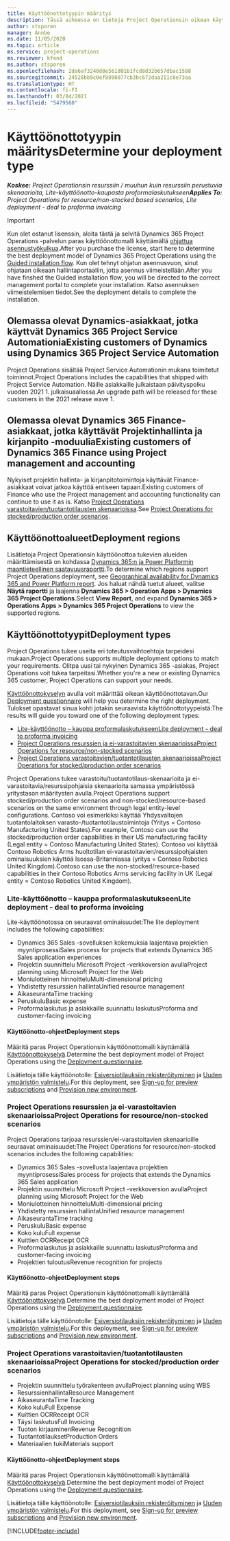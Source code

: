 ```yaml
---
title: Käyttöönottotyypin määritys
description: Tässä aiheessa on tietoja Project Operationsin oikean käyttöönottotyypin valinnasta omalle yrityksellesi.
author: stsporen
manager: Annbe
ms.date: 11/05/2020
ms.topic: article
ms.service: project-operations
ms.reviewer: kfend
ms.author: stsporen
ms.openlocfilehash: 2da6af3240d8e561d01b1fcd8d32b657dbac1588
ms.sourcegitcommit: 24528bb9c0ef8898077cb3bc672daa211c0e73aa
ms.translationtype: HT
ms.contentlocale: fi-FI
ms.lasthandoff: 03/04/2021
ms.locfileid: "5479560"
---
```

# <a name="determine-your-deployment-type"></a><span data-ttu-id="64b70-103">Käyttöönottotyypin määritys</span><span class="sxs-lookup"><span data-stu-id="64b70-103">Determine your deployment type</span></span>

<span data-ttu-id="64b70-104">_**Koskee:** Project Operationsin resurssiin / muuhun kuin resurssiin perustuvia skenaarioita, Lite-käyttöönotto-kaupasta proformalaskutukseen_</span><span class="sxs-lookup"><span data-stu-id="64b70-104">_**Applies To:** Project Operations for resource/non-stocked based scenarios, Lite deployment - deal to proforma invoicing_</span></span>

> [!IMPORTANT]
> <span data-ttu-id="64b70-105">Kun olet ostanut lisenssin, aloita tästä ja selvitä Dynamics 365 Project Operations -palvelun paras käyttöönottomalli käyttämällä  [ohjattua asennustyökulkua](https://aka.ms/provisionprojectoperations).</span><span class="sxs-lookup"><span data-stu-id="64b70-105">After you purchase the license, start here to determine the best deployment model of Dynamics 365 Project Operations using the [Guided installation flow](https://aka.ms/provisionprojectoperations).</span></span>
> <span data-ttu-id="64b70-106">Kun olet tehnyt ohjatun asennusvuon, sinut ohjataan oikeaan hallintaportaaliin, jotta asennus viimeistellään.</span><span class="sxs-lookup"><span data-stu-id="64b70-106">After you have finshed the Guided installation flow, you will be directed to the correct management portal to complete your installation.</span></span> <span data-ttu-id="64b70-107">Katso asennuksen viimeistelemisen tiedot.</span><span class="sxs-lookup"><span data-stu-id="64b70-107">See the deployment details to complete the installation.</span></span>


## <a name="existing-customers-of-dynamics-using-dynamics-365-project-service-automation"></a><span data-ttu-id="64b70-108">Olemassa olevat Dynamics-asiakkaat, jotka käyttvät Dynamics 365 Project Service Automationia</span><span class="sxs-lookup"><span data-stu-id="64b70-108">Existing customers of Dynamics using Dynamics 365 Project Service Automation</span></span>
<span data-ttu-id="64b70-109">Project Operations sisältää Project Service Automationin mukana toimitetut toiminnot.</span><span class="sxs-lookup"><span data-stu-id="64b70-109">Project Operations includes the capabilities that shipped with Project Service Automation.</span></span> <span data-ttu-id="64b70-110">Näille asiakkaille julkaistaan päivityspolku vuoden 2021 1. julkaisuaallossa.</span><span class="sxs-lookup"><span data-stu-id="64b70-110">An upgrade path will be released for these customers in the 2021 release wave 1.</span></span>

## <a name="existing-customers-of-dynamics-365-finance-using-project-management-and-accounting"></a><span data-ttu-id="64b70-111">Olemassa olevat Dynamics 365 Finance-asiakkaat, jotka käyttävät Projektinhallinta ja kirjanpito -moduulia</span><span class="sxs-lookup"><span data-stu-id="64b70-111">Existing customers of Dynamics 365 Finance using Project management and accounting</span></span> 

<span data-ttu-id="64b70-112">Nykyiset projektin hallinta- ja kirjanpitotoimintoja käyttävät Finance-asiakkaat voivat jatkoa käyttöä entiseen tapaan.</span><span class="sxs-lookup"><span data-stu-id="64b70-112">Existing customers of Finance who use the Project management and accounting functionality can continue to use it as is.</span></span> <span data-ttu-id="64b70-113">Katso [Project Operations varastoitavien/tuotantotilausten skenaarioissa](#pma).</span><span class="sxs-lookup"><span data-stu-id="64b70-113">See [Project Operations for stocked/production order scenarios](#pma).</span></span>


## <a name="deployment-regions"></a><span data-ttu-id="64b70-114">Käyttöönottoalueet</span><span class="sxs-lookup"><span data-stu-id="64b70-114">Deployment regions</span></span>
<span data-ttu-id="64b70-115">Lisätietoja Project Operationsin käyttöönottoa tukevien alueiden määrittämisestä on kohdassa [Dynamics 365:n ja Power Platformin maantieteellinen saatavuusraportti](https://dynamics.microsoft.com/en-us/geographic-availability/).</span><span class="sxs-lookup"><span data-stu-id="64b70-115">To determine which regions support Project Operations deployment, see [Geographical availability for Dynamics 365 and Power Platform report](https://dynamics.microsoft.com/en-us/geographic-availability/).</span></span> <span data-ttu-id="64b70-116">Jos haluat nähdä tuetut alueet, valitse **Näytä raportti** ja laajenna **Dynamics 365 > Operation Apps > Dynamics 365 Project Operations**.</span><span class="sxs-lookup"><span data-stu-id="64b70-116">Select **View Report**, and expand **Dynamics 365 > Operations Apps > Dynamics 365 Project Operations** to view the supported regions.</span></span>

## <a name="deployment-types"></a><span data-ttu-id="64b70-117">Käyttöönottotyypit</span><span class="sxs-lookup"><span data-stu-id="64b70-117">Deployment types</span></span>
<span data-ttu-id="64b70-118">Project Operations tukee useita eri toteutusvaihtoehtoja tarpeidesi mukaan.</span><span class="sxs-lookup"><span data-stu-id="64b70-118">Project Operations supports multiple deployment options to match your requirements.</span></span> <span data-ttu-id="64b70-119">Olitpa uusi tai nykyinen Dynamics 365 -asiakas, Project Operations voit tukea tarpeitasi.</span><span class="sxs-lookup"><span data-stu-id="64b70-119">Whether you're a new or existing Dynamics 365 customer, Project Operations can support your needs.</span></span>

<span data-ttu-id="64b70-120">[Käyttöönottokyselyn](https://aka.ms/provisionprojectoperations) avulla voit määrittää oikean käyttöönottotavan.</span><span class="sxs-lookup"><span data-stu-id="64b70-120">Our [Deployment questionnaire](https://aka.ms/provisionprojectoperations) will help you determine the right deployment.</span></span> <span data-ttu-id="64b70-121">Tulokset opastavat sinua kohti jotakin seuraavista käyttöönottotyypeistä:</span><span class="sxs-lookup"><span data-stu-id="64b70-121">The results will guide you toward one of the following deployment types:</span></span>

- [<span data-ttu-id="64b70-122">Lite-käyttöönotto – kauppa proformalaskutukseen</span><span class="sxs-lookup"><span data-stu-id="64b70-122">Lite deployment – deal to proforma invoicing</span></span>](#lite)
- [<span data-ttu-id="64b70-123">Project Operations resurssien ja ei-varastoitavien skenaarioissa</span><span class="sxs-lookup"><span data-stu-id="64b70-123">Project Operations for resource/non-stocked scenarios</span></span>](#integrated)
- [<span data-ttu-id="64b70-124">Project Operations varastoitavien/tuotantotilausten skenaarioissa</span><span class="sxs-lookup"><span data-stu-id="64b70-124">Project Operations for stocked/production order scenarios</span></span>](#pma)

<span data-ttu-id="64b70-125">Project Operations tukee varastoitu/tuotantotilaus-skenaarioita ja ei-varastoitavia/resurssipohjaisia skenaarioita samassa ympäristössä yritystason määritysten avulla.</span><span class="sxs-lookup"><span data-stu-id="64b70-125">Project Operations support stocked/production order scenarios and non-stocked/resource-based scenarios on the same environment through legal entity-level configurations.</span></span> <span data-ttu-id="64b70-126">Contoso voi esimerkiksi käyttää Yhdysvaltojen tuotantolaitoksen varasto-/tuotantotilaustoimintoja (Yritys = Contoso Manufacturing United States).</span><span class="sxs-lookup"><span data-stu-id="64b70-126">For example, Contoso can use the stocked/production order capabilities in their US manufacturing facility (Legal entity = Contoso Manufacturing United States).</span></span> <span data-ttu-id="64b70-127">Contoso voi käyttää Contoso Robotics Arms huoltotilan ei-varastoitavien/resurssipohjaisten ominaisuuksien käyttöä Isossa-Britanniassa (yritys = Contoso Robotics United Kingdom).</span><span class="sxs-lookup"><span data-stu-id="64b70-127">Contoso can use the non-stocked/resource-based capabilities in their Contoso Robotics Arms servicing facility in UK (Legal entity = Contoso Robotics United Kingdom).</span></span>

### <a name="lite-deployment---deal-to-proforma-invoicing"></a><a  name="lite"></a><span data-ttu-id="64b70-128">Lite-käyttöönotto – kauppa proformalaskutukseen</span><span class="sxs-lookup"><span data-stu-id="64b70-128">Lite deployment - deal to proforma invoicing</span></span>

<span data-ttu-id="64b70-129">Lite-käyttöönotossa on seuraavat ominaisuudet:</span><span class="sxs-lookup"><span data-stu-id="64b70-129">The lite deployment includes the following capabilities:</span></span>

- <span data-ttu-id="64b70-130">Dynamics 365 Sales -sovelluksen kokemuksia laajentava projektien myyntiprosessi</span><span class="sxs-lookup"><span data-stu-id="64b70-130">Sales process for projects that extends Dynamics 365 Sales application experiences</span></span>
- <span data-ttu-id="64b70-131">Projektin suunnittelu Microsoft Project -verkkoversion avulla</span><span class="sxs-lookup"><span data-stu-id="64b70-131">Project planning using Microsoft Project for the Web</span></span>
- <span data-ttu-id="64b70-132">Moniulotteinen hinnoittelu</span><span class="sxs-lookup"><span data-stu-id="64b70-132">Multi-dimensional pricing</span></span>
- <span data-ttu-id="64b70-133">Yhdistetty resurssien hallinta</span><span class="sxs-lookup"><span data-stu-id="64b70-133">Unified resource management</span></span>
- <span data-ttu-id="64b70-134">Aikaseuranta</span><span class="sxs-lookup"><span data-stu-id="64b70-134">Time tracking</span></span>
- <span data-ttu-id="64b70-135">Peruskulu</span><span class="sxs-lookup"><span data-stu-id="64b70-135">Basic expense</span></span>
- <span data-ttu-id="64b70-136">Proformalaskutus ja asiakkaille suunnattu laskutus</span><span class="sxs-lookup"><span data-stu-id="64b70-136">Proforma and customer-facing invoicing</span></span> 

#### <a name="deployment-steps"></a><span data-ttu-id="64b70-137">Käyttöönotto-ohjeet</span><span class="sxs-lookup"><span data-stu-id="64b70-137">Deployment steps</span></span>
<span data-ttu-id="64b70-138">Määritä paras Project Operationsin käyttöönottomalli käyttämällä [Käyttöönottokyselyä](https://aka.ms/provisionprojectoperations).</span><span class="sxs-lookup"><span data-stu-id="64b70-138">Determine the best deployment model of Project Operations using the [Deployment questionnaire](https://aka.ms/provisionprojectoperations).</span></span>

<span data-ttu-id="64b70-139">Lisätietoja tälle käyttöönotolle: [Esiversiotilauksiin rekisteröityminen](lite-preview-subscription-sign-up.md) ja [Uuden ympäristön valmistelu](lite-deployment.md).</span><span class="sxs-lookup"><span data-stu-id="64b70-139">For this deployment, see [Sign-up for preview subscriptions](lite-preview-subscription-sign-up.md) and [Provision new environment](lite-deployment.md).</span></span> 


### <a name="project-operations-for-resourcenon-stocked-scenarios"></a><a name="integrated"></a><span data-ttu-id="64b70-140">Project Operations resurssien ja ei-varastoitavien skenaarioissa</span><span class="sxs-lookup"><span data-stu-id="64b70-140">Project Operations for resource/non-stocked scenarios</span></span>
<span data-ttu-id="64b70-141">Project Operations tarjoaa resurssien/ei-varastoitavien skenaarioille seuraavat ominaisuudet:</span><span class="sxs-lookup"><span data-stu-id="64b70-141">The Project Operations for resource/non-stocked scenarios includes the following capabilities:</span></span>
 
- <span data-ttu-id="64b70-142">Dynamics 365 Sales -sovellusta laajentava projektien myyntiprosessi</span><span class="sxs-lookup"><span data-stu-id="64b70-142">Sales process for projects that extends the Dynamics 365 Sales application</span></span>
- <span data-ttu-id="64b70-143">Projektin suunnittelu Microsoft Project -verkkoversion avulla</span><span class="sxs-lookup"><span data-stu-id="64b70-143">Project planning using Microsoft Project for the Web</span></span>
- <span data-ttu-id="64b70-144">Moniulotteinen hinnoittelu</span><span class="sxs-lookup"><span data-stu-id="64b70-144">Multi-dimensional pricing</span></span>
- <span data-ttu-id="64b70-145">Yhdistetty resurssien hallinta</span><span class="sxs-lookup"><span data-stu-id="64b70-145">Unified resource management</span></span>
- <span data-ttu-id="64b70-146">Aikaseuranta</span><span class="sxs-lookup"><span data-stu-id="64b70-146">Time tracking</span></span>
- <span data-ttu-id="64b70-147">Peruskulu</span><span class="sxs-lookup"><span data-stu-id="64b70-147">Basic expense</span></span>
- <span data-ttu-id="64b70-148">Koko kulu</span><span class="sxs-lookup"><span data-stu-id="64b70-148">Full expense</span></span>
- <span data-ttu-id="64b70-149">Kuittien OCR</span><span class="sxs-lookup"><span data-stu-id="64b70-149">Receipt OCR</span></span>
- <span data-ttu-id="64b70-150">Proformalaskutus ja asiakkaille suunnattu laskutus</span><span class="sxs-lookup"><span data-stu-id="64b70-150">Proforma and customer-facing invoicing</span></span> 
- <span data-ttu-id="64b70-151">Projektien tuloutus</span><span class="sxs-lookup"><span data-stu-id="64b70-151">Revenue recognition for projects</span></span>

#### <a name="deployment-steps"></a><span data-ttu-id="64b70-152">Käyttöönotto-ohjeet</span><span class="sxs-lookup"><span data-stu-id="64b70-152">Deployment steps</span></span>
<span data-ttu-id="64b70-153">Määritä paras Project Operationsin käyttöönottomalli käyttämällä [Käyttöönottokyselyä](https://aka.ms/provisionprojectoperations).</span><span class="sxs-lookup"><span data-stu-id="64b70-153">Determine the best deployment model of Project Operations using the [Deployment questionnaire](https://aka.ms/provisionprojectoperations).</span></span>

<span data-ttu-id="64b70-154">Lisätietoja tälle käyttöönotolle: [Esiversiotilauksiin rekisteröityminen](resource-sign-up-preview-subscription.md) ja [Uuden ympäristön valmistelu](resource-provision-new-environment.md).</span><span class="sxs-lookup"><span data-stu-id="64b70-154">For this deployment, see [Sign-up for preview subscriptions](resource-sign-up-preview-subscription.md) and [Provision new environment](resource-provision-new-environment.md).</span></span> 


### <a name="project-operations-for-stockedproduction-order-scenarios"></a><a name="pma"></a><span data-ttu-id="64b70-155">Project Operations varastoitavien/tuotantotilausten skenaarioissa</span><span class="sxs-lookup"><span data-stu-id="64b70-155">Project Operations for stocked/production order scenarios</span></span>

- <span data-ttu-id="64b70-156">Projektin suunnittelu työrakenteen avulla</span><span class="sxs-lookup"><span data-stu-id="64b70-156">Project planning using WBS</span></span>
- <span data-ttu-id="64b70-157">Resurssienhallinta</span><span class="sxs-lookup"><span data-stu-id="64b70-157">Resource Management</span></span>
- <span data-ttu-id="64b70-158">Aikaseuranta</span><span class="sxs-lookup"><span data-stu-id="64b70-158">Time Tracking</span></span>
- <span data-ttu-id="64b70-159">Koko kulu</span><span class="sxs-lookup"><span data-stu-id="64b70-159">Full Expense</span></span>
- <span data-ttu-id="64b70-160">Kuittien OCR</span><span class="sxs-lookup"><span data-stu-id="64b70-160">Receipt OCR</span></span>
- <span data-ttu-id="64b70-161">Täysi laskutus</span><span class="sxs-lookup"><span data-stu-id="64b70-161">Full Invoicing</span></span>
- <span data-ttu-id="64b70-162">Tuoton kirjaaminen</span><span class="sxs-lookup"><span data-stu-id="64b70-162">Revenue Recognition</span></span>
- <span data-ttu-id="64b70-163">Tuotantotilaukset</span><span class="sxs-lookup"><span data-stu-id="64b70-163">Production Orders</span></span>
- <span data-ttu-id="64b70-164">Materiaalien tuki</span><span class="sxs-lookup"><span data-stu-id="64b70-164">Materials support</span></span>

#### <a name="deployment-steps"></a><span data-ttu-id="64b70-165">Käyttöönotto-ohjeet</span><span class="sxs-lookup"><span data-stu-id="64b70-165">Deployment steps</span></span>
<span data-ttu-id="64b70-166">Määritä paras Project Operationsin käyttöönottomalli käyttämällä [Käyttöönottokyselyä](https://aka.ms/provisionprojectoperations).</span><span class="sxs-lookup"><span data-stu-id="64b70-166">Determine the best deployment model of Project Operations using the [Deployment questionnaire](https://aka.ms/provisionprojectoperations).</span></span>

<span data-ttu-id="64b70-167">Lisätietoja tälle käyttöönotolle: [Esiversiotilauksiin rekisteröityminen](https://docs.microsoft.com/dynamics365/fin-ops-core/dev-itpro/dev-tools/sign-up-preview-subscription?toc=/dynamics365/finance/toc.json) ja [Uuden ympäristön valmistelu](https://docs.microsoft.com/dynamics365/fin-ops-core/dev-itpro/deployment/deploy-demo-environment?toc=/dynamics365/finance/toc.json).</span><span class="sxs-lookup"><span data-stu-id="64b70-167">For this deployment, see [Sign-up for preview subscriptions](https://docs.microsoft.com/dynamics365/fin-ops-core/dev-itpro/dev-tools/sign-up-preview-subscription?toc=/dynamics365/finance/toc.json) and [Provision new environment](https://docs.microsoft.com/dynamics365/fin-ops-core/dev-itpro/deployment/deploy-demo-environment?toc=/dynamics365/finance/toc.json).</span></span> 



[!INCLUDE[footer-include](../includes/footer-banner.md)]
